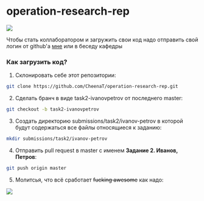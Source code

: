 # operation-research-rep

![](https://i.imgflip.com/3eod26.jpg)

Чтобы стать коллаборатором и загружить свои код надо отправить свой логин от github'a [мне](tg://resolve?domain=<@FredericChopin>) или в беседу кафедры

### Как загрузить код?

1. Склонировать себе этот репозитории:

```sh
git clone https://github.com/CheenaT/operation-research-rep.git
```

2. Сделать бранч в виде task2-ivanovpetrov от последнего master:

```sh
git checkout -b task2-ivanovpetrov
```

3. Создать директорию submissions/task2/ivanov-petrov в которой будут содержаться все файлы относящиеся к заданию:

```sh
mkdir submissions/task2/ivanov-petrov
```
4. Отправить pull request в master с именем **Задание 2. Иванов, Петров**:

```sh
git push origin master
```

5. Молитсья, что всё сработает ~~fucking awesome~~ как надо:

![](https://im0-tub-ru.yandex.net/i?id=5b15e87f69a304493e1440fbb557f676&n=13&exp=1)
